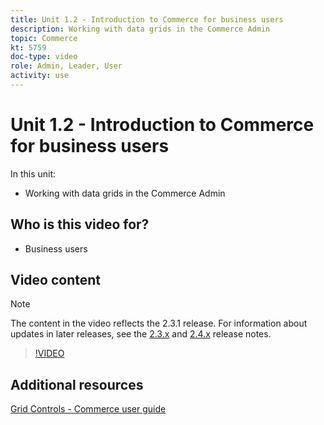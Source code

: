 ```yaml
---
title: Unit 1.2 - Introduction to Commerce for business users
description: Working with data grids in the Commerce Admin
topic: Commerce
kt: 5759
doc-type: video
role: Admin, Leader, User
activity: use
---
```


# Unit 1.2 - Introduction to Commerce for business users

In this unit:

- Working with data grids in the Commerce Admin

## Who is this video for?

- Business users

## Video content

>[!NOTE]
>
>The content in the video reflects the 2.3.1 release. For information about updates in later releases, see the [ 2.3.x](https://devdocs.magento.com/guides/v2.3/release-notes/bk-release-notes.html) and [2.4.x](https://devdocs.magento.com/guides/v2.4/release-notes/bk-release-notes.html) release notes.

>[!VIDEO](https://video.tv.adobe.com/v/35960?quality=12&learn=on)

## Additional resources

[Grid Controls - Commerce user guide](https://docs.magento.com/user-guide/stores/admin-grid-controls.html)
